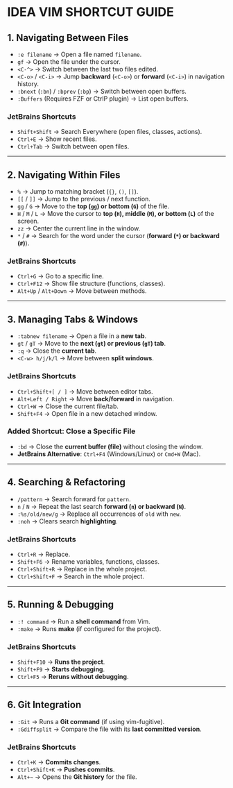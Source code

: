 # IDEA VIM SHORTCUT GUIDE

## 1. Navigating Between Files
- `:e filename` → Open a file named `filename`.
- `gf` → Open the file under the cursor.
- `<C-^>` → Switch between the last two files edited.
- `<C-o>` / `<C-i>` → Jump **backward** (`<C-o>`) or **forward** (`<C-i>`) in navigation history.
- `:bnext` (`:bn`) / `:bprev` (`:bp`) → Switch between open buffers.
- `:Buffers` (Requires FZF or CtrlP plugin) → List open buffers.

### **JetBrains Shortcuts**
- `Shift+Shift` → Search Everywhere (open files, classes, actions).
- `Ctrl+E` → Show recent files.
- `Ctrl+Tab` → Switch between open files.

---

## 2. Navigating Within Files
- `%` → Jump to matching bracket (`{}`, `()`, `[]`).
- `[[` / `]]` → Jump to the previous / next function.
- `gg` / `G` → Move to the **top (`gg`) or bottom (`G`)** of the file.
- `H` / `M` / `L` → Move the cursor to **top (`H`), middle (`M`), or bottom (`L`)** of the screen.
- `zz` → Center the current line in the window.
- `*` / `#` → Search for the word under the cursor (**forward (`*`) or backward (`#`)**).

### **JetBrains Shortcuts**
- `Ctrl+G` → Go to a specific line.
- `Ctrl+F12` → Show file structure (functions, classes).
- `Alt+Up` / `Alt+Down` → Move between methods.

---

## 3. Managing Tabs & Windows
- `:tabnew filename` → Open a file in a **new tab**.
- `gt` / `gT` → Move to the **next (`gt`) or previous (`gT`) tab**.
- `:q` → Close the **current tab**.
- `<C-w> h/j/k/l` → Move between **split windows**.

### **JetBrains Shortcuts**
- `Ctrl+Shift+[ / ]` → Move between editor tabs.
- `Alt+Left / Right` → Move **back/forward** in navigation.
- `Ctrl+W` → Close the current file/tab.
- `Shift+F4` → Open file in a new detached window.

### **Added Shortcut: Close a Specific File**
- `:bd` → Close the **current buffer (file)** without closing the window.
- **JetBrains Alternative**: `Ctrl+F4` (Windows/Linux) or `Cmd+W` (Mac).

---

## 4. Searching & Refactoring
- `/pattern` → Search forward for `pattern`.
- `n` / `N` → Repeat the last search **forward (`n`) or backward (`N`)**.
- `:%s/old/new/g` → Replace all occurrences of `old` with `new`.
- `:noh` → Clears search **highlighting**.

### **JetBrains Shortcuts**
- `Ctrl+R` → Replace.
- `Shift+F6` → Rename variables, functions, classes.
- `Ctrl+Shift+R` → Replace in the whole project.
- `Ctrl+Shift+F` → Search in the whole project.

---

## 5. Running & Debugging
- `:! command` → Run a **shell command** from Vim.
- `:make` → Runs **make** (if configured for the project).

### **JetBrains Shortcuts**
- `Shift+F10` → **Runs the project**.
- `Shift+F9` → **Starts debugging**.
- `Ctrl+F5` → **Reruns without debugging**.

---

## 6. Git Integration
- `:Git` → Runs a **Git command** (if using vim-fugitive).
- `:Gdiffsplit` → Compare the file with its **last committed version**.

### **JetBrains Shortcuts**
- `Ctrl+K` → **Commits changes**.
- `Ctrl+Shift+K` → **Pushes commits**.
- `Alt+~` → Opens the **Git history** for the file.
